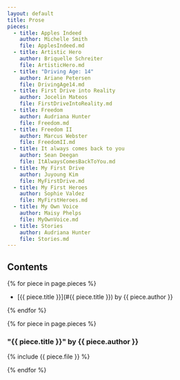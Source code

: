 ```yaml
---
layout: default
title: Prose
pieces:
  - title: Apples Indeed
    author: Michelle Smith
    file: ApplesIndeed.md
  - title: Artistic Hero
    author: Briquelle Schreiter
    file: ArtisticHero.md
  - title: "Driving Age: 14"
    author: Ariane Petersen
    file: DrivingAge14.md
  - title: First Drive into Reality
    author: Jocelin Mateos
    file: FirstDriveIntoReality.md
  - title: Freedom
    author: Audriana Hunter
    file: Freedom.md
  - title: Freedom II
    author: Marcus Webster
    file: FreedomII.md
  - title: It always comes back to you
    author: Sean Deegan
    file: ItAlwaysComesBackToYou.md
  - title: My First Drive
    author: Juyoung Kim
    file: MyFirstDrive.md
  - title: My First Heroes
    author: Sophie Valdez
    file: MyFirstHeroes.md
  - title: My Own Voice
    author: Maisy Phelps
    file: MyOwnVoice.md
  - title: Stories
    author: Audriana Hunter
    file: Stories.md
---
```


Contents
--------

{% for piece in page.pieces %}

* [{{ piece.title }}](#{{ piece.title }}) by {{ piece.author }}

{% endfor %}

{% for piece in page.pieces %}

### "{{ piece.title }}" by {{ piece.author }} <a name="{{ piece.title }}">&nbsp;</a>

{% include {{ piece.file }} %}

{% endfor %}
